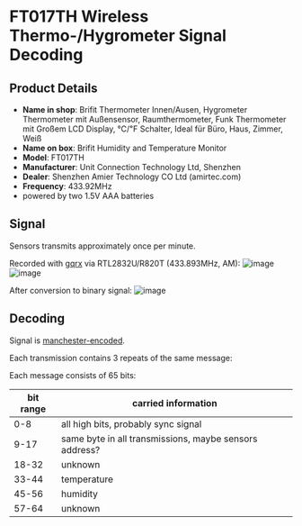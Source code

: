 # FT017TH Wireless Thermo-/Hygrometer Signal Decoding

## Product Details

- **Name in shop**: Brifit Thermometer Innen/Ausen, Hygrometer Thermometer mit Außensensor, Raumthermometer, Funk Thermometer mit Großem LCD Display, ℃/℉ Schalter, Ideal für Büro, Haus, Zimmer, Weiß
- **Name on box**: Brifit Humidity and Temperature Monitor
- **Model**: FT017TH
- **Manufacturer**: Unit Connection Technology Ltd, Shenzhen
- **Dealer**: Shenzhen Amier Technology CO Ltd (amirtec.com)
- **Frequency**: 433.92MHz
- powered by two 1.5V AAA batteries

## Signal

Sensors transmits approximately once per minute.

Recorded with [gqrx](https://gqrx.dk/) via RTL2832U/R820T (433.893MHz, AM):
![image](gqrx_20201128_100252_433893500.silences-shortened-4s.frames191500-207000.svg)
![image](gqrx_20201128_100252_433893500.silences-shortened-4s.frames-ca500-2500.svg)

After conversion to binary signal:
![image](gqrx_20201128_100252_433893500.silences-shortened-4s.transmission0.digitalized-frames.svg)

## Decoding

Signal is [manchester-encoded](https://en.wikipedia.org/wiki/Manchester_code).

Each transmission contains 3 repeats of the same message:

Each message consists of 65 bits:

| bit range | carried information                                    |
|-----------|--------------------------------------------------------|
| 0-8       | all high bits, probably sync signal                    |
| 9-17      | same byte in all transmissions, maybe sensors address? |
| 18-32     | unknown                                                |
| 33-44     | temperature                                            |
| 45-56     | humidity                                               |
| 57-64     | unknown                                                |
